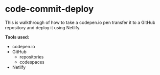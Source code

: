 # code-commit-deploy
This is walkthrough of how to take a codepen.io pen transfer it to a GitHub repository and deploy it using Netlify.

**Tools used:**
* codepen.io
* GitHub
    * repositories
    * codespaces
* Netlify
